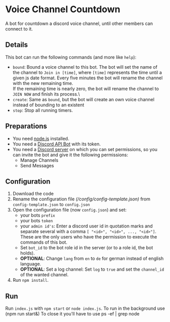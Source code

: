 # Voice Channel Countdown 
A bot for countdown a discord voice channel, until other members can connect to it.  

## Details
This bot can run the following commands (and more like `help`):
* ```bound```: Bound a voice channel to this bot. The bot will set the name of the channel to `Join in [time]`, 
  where `[time]` represents the time until a given js date format. Every five minutes the bot will rename the channel with the new remaining time.\
  If the remaining time is nearly zero, the bot will rename the channel to `JOIN NOW` and finish its process.\
* `create`: Same as `bound`, but the bot will create an own voice channel instead of bounding to an existent
* `stop`: Stop all running timers.

## Preparations
* You need [node.js](https://nodejs.org/en/) installed.
* You need a [Discord API Bot](https://discord.com/developers/applications) with its token.
* You need a [Discord server](https://support.discord.com/hc/en-us/articles/204849977-How-do-I-create-a-server) on which you can set permissions, so you can invite the bot and give it the following permissions:
    * Manage Channels
    * Send Messages

## Configuration
1. Download the code
2. Rename the configuration file *(/config/config-template.json)* from ```config-template.json``` to ```config.json```
3. Open the configuration file (now ```config.json```) and set:
    * your bots ``prefix``
    * your bots ``token``
    * your ``admin id's``: Enter a discord user id in quotation marks and separate several with a comma ```[ "<id>", "<id>", ..., "<id>"]```.\
      These are the only users who have the permission to execute the commands of this bot.
    * Set `bot_id` to the bot role id in the server (or to a role id, the bot holds).
    * **OPTIONAL**: Change `lang` from `en` to `de` for german instead of english language.  
    * **OPTIONAL**: Set a log channel: Set `log` to `true` and set the `channel_id` of the wanted channel.
4. Run ```npm install```.

## Run
Run ```index.js``` with ```npm start``` or ```node index.js```.
To run in the background use (npm run start&)
To close it you'll have to use ps -ef | grep node



   
